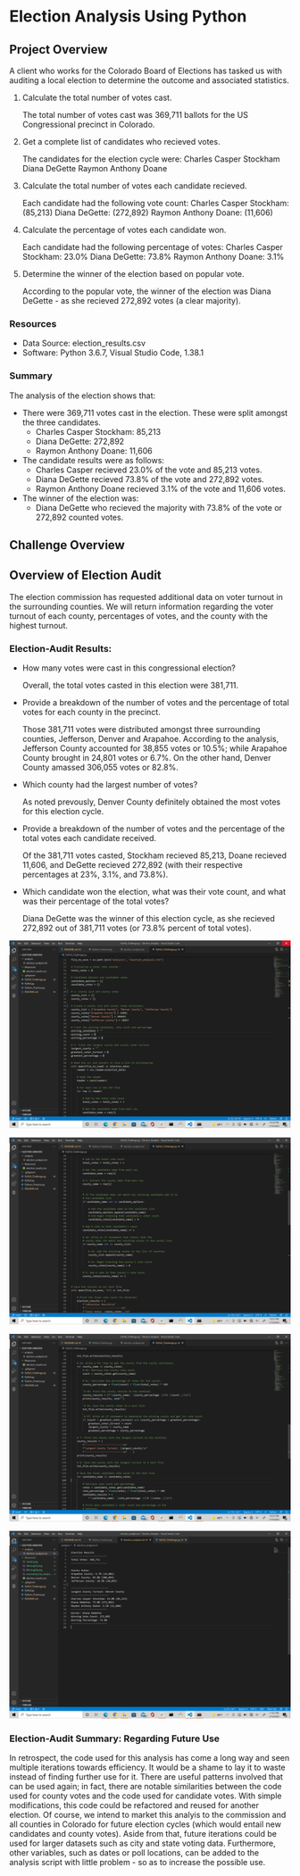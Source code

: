 # Election Analysis Using Python

## Project Overview 
A client who works for the Colorado Board of Elections has tasked us with auditing a local election to determine the outcome and associated statistics.

1. Calculate the total number of votes cast. 

    The total number of votes cast was 369,711 ballots for the US Congressional precinct in Colorado.

2. Get a complete list of candidates who recieved votes.

    The candidates for the election cycle were:
    Charles Casper Stockham
    Diana DeGette
    Raymon Anthony Doane

3. Calculate the total number of votes each candidate recieved. 

    Each candidate had the following vote count:
    Charles Casper Stockham: (85,213)
    Diana DeGette: (272,892)
    Raymon Anthony Doane: (11,606)

4. Calculate the percentage of votes each candidate won.

    Each candidate had the following percentage of votes:
    Charles Casper Stockham: 23.0% 
    Diana DeGette: 73.8% 
    Raymon Anthony Doane: 3.1% 

5. Determine the winner of the election based on popular vote.

    According to the popular vote, the winner of the election was Diana DeGette - as she recieved 272,892 votes (a clear majority).

### Resources 
- Data Source: election_results.csv
- Software: Python 3.6.7, Visual Studio Code, 1.38.1

### Summary 
The analysis of the election shows that:
- There were 369,711 votes cast in the election. These were split amongst the three candidates.
    - Charles Casper Stockham: 85,213
    - Diana DeGette: 272,892
    - Raymon Anthony Doane: 11,606
- The candidate results were as follows:
    - Charles Casper recieved 23.0% of the vote and 85,213 votes. 
    - Diana DeGette recieved 73.8% of the vote and 272,892 votes. 
    - Raymon Anthony Doane recieved 3.1% of the vote and 11,606 votes.
- The winner of the election was:
    - Diana DeGette who recieved the majority with 73.8% of the vote or 272,892 counted votes.



## Challenge Overview 

## Overview of Election Audit
The election commission has requested additional data on voter turnout in the surrounding counties. We will return information regarding the voter turnout of each county, percentages of votes, and the county with the highest turnout. 

### Election-Audit Results:
- How many votes were cast in this congressional election?

    Overall, the total votes casted in this election were 381,711.

- Provide a breakdown of the number of votes and    the percentage of total votes for each county in the precinct.

    Those 381,711 votes were distributed amongst three surrounding counties, Jefferson, Denver and Arapahoe. According to the analysis, Jefferson County accounted for 38,855 votes or 10.5%; while Arapahoe County brought in 24,801 votes or 6.7%. On the other hand, Denver County amassed 306,055 votes or 82.8%.

- Which county had the largest number of votes?

    As noted prevously, Denver County definitely obtained the most votes for this election cycle.

- Provide a breakdown of the number of votes and the percentage of the total votes each candidate received.

    Of the 381,711 votes casted, Stockham recieved 85,213, Doane recieved 11,606, and DeGette recieved 272,892 (with their respective percentages at 23%, 3.1%, and 73.8%).

- Which candidate won the election, what was their vote count, and what was their percentage of the total votes?

    Diana DeGette was the winner of this election cycle, as she recieved 272,892 out of 381,711 votes (or 73.8% percent of total votes).


![First_segment](https://github.com/JV348/Election_Analysis/blob/3b461b83bb2548a4eb7385f5f617f6af479691b7/Resources/1_2.png)

![Second_segment](https://github.com/JV348/Election_Analysis/blob/3b461b83bb2548a4eb7385f5f617f6af479691b7/Resources/3_5.png)

![Third_segment](https://github.com/JV348/Election_Analysis/blob/3b461b83bb2548a4eb7385f5f617f6af479691b7/Resources/6_8.png)

![Election_analysis](https://github.com/JV348/Election_Analysis/blob/3b461b83bb2548a4eb7385f5f617f6af479691b7/Resources/election_analysis.png)


### Election-Audit Summary: Regarding Future Use
In retrospect, the code used for this analysis has come a long way and seen multiple iterations towards efficiency. It would be a shame to lay it to waste instead of finding further use for it. There are useful patterns involved that can be used again; in fact, there are notable similarities between the code used for county votes and the code used for candidate votes. 
With simple modifications, this code could be refactored and reused for another election. Of course, we intend to market this analyis to the commission and all counties in Colorado for future election cycles (which would entail new candidates and county votes). Aside from that, future iterations could be used for larger datasets such as city and state voting data. Furthermore, other variables, such as dates or poll locations, can be added to the analysis script with little problem - so as to increase the possible use.  

